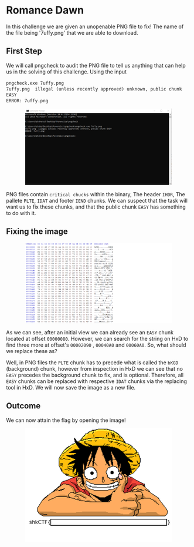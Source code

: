 # Romance Dawn
In this challenge we are given an unopenable PNG file to fix! The name of the file being '7uffy.png' that we are able to download.
## First Step
We will call pngcheck to audit the PNG file to tell us anything that can help us in the solving of this challenge. Using the input 
```console
pngcheck.exe 7uffy.png
7uffy.png  illegal (unless recently approved) unknown, public chunk EASY
ERROR: 7uffy.png
```
<p align="center">
<img src="../images/7uffy_pngcheck.png" width="400">
</p>

PNG files contain `critical chucks` within the binary, The header `IHDR`, The pallete `PLTE`, `IDAT` and footer `IEND` chunks. We can suspect that the task will want us to fix these chunks, and that the public chunk `EASY` has something to do with it.

## Fixing the image
<p align="center">
<img src="../images/7uffy_hxd.png" width="400">
</p>

As we can see, after an initial view we can already see an `EASY` chunk located at offset `00000080`. However, we can search for the string on HxD to find three more at offset's `00002090` , `00040A0` and ``00060A0``. So, what should we replace these as?

Well, in PNG files the `PLTE` chunk has to precede what is called the `bKGD` (background) chunk, however from inspection in HxD we can see that no `EASY` precedes the background chunk to fix, and is optional. Therefore, all `EASY` chunks can be replaced with respective `IDAT` chunks via the replacing tool in HxD. We will now save the image as a new file.
## Outcome
We can now attain the flag by opening the image!
<p align="center">
<img src="../images/7uffy_fixed.png" width="400">
</p>

